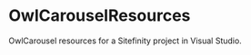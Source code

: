 OwlCarouselResources
====================

OwlCarousel resources for a Sitefinity project in Visual Studio. 
